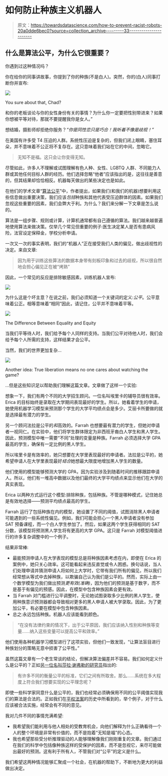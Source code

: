 # 如何防止种族主义机器人

> 原文：<https://towardsdatascience.com/how-to-prevent-racist-robots-20a0dde6bec0?source=collection_archive---------33----------------------->

## 什么是算法公平，为什么它很重要？

你遇到过这种情况吗？

你在给你的同事讲故事，你提到了你的种族(不是白人)。突然，你的(白人)同事打断你并宣布:

![](img/e93b245a678397fd782758903b9e2e70.png)

You sure about that, Chad?

和你的老板谈论与你的女性身份有关的事情？为什么你一定要把性别带进来？如果你想被平等对待，那就不要提醒我你是女人。”

想结婚，摄影师却拒绝你服务？*“你是同性恋只是巧合！我听着不像是歧视！”*

在美国有许多受 T4 压迫的人群。系统性压迫是复杂的，但我们闭上眼睛，塞住耳朵，并不意味着不公正将不复存在。这只意味着我们站在它的中间，忽略它。

> 无知不是福。这只会让你变得无知。

尽管如此，许多人不理解或试图理解有色人种、女性、LGBTQ 人群、不同能力人群或其他任何目标人群的经历。他们选择忽略“他者”应该指出的是，这往往是善意的，但其结果却恰恰相反。机器每天做出的某些决定也是如此。

在他们的学术文章“[算法公平](https://cpb-us-w2.wpmucdn.com/voices.uchicago.edu/dist/3/1161/files/2018/07/AEA-P-and-P-algorithms-and-race-2018-suuawi.pdf)”中，作者提出，如果我们(和我们的机器)想要利用这些信息做出重要决策，我们应该*包括*种族和其他代表受压迫群体的因素。如果我们忽视这些重要的因素，我们会弊大于利。为什么？我们来分解一下文章是怎么说的。

算法是一组步骤、规则或计算，计算机通常都有自己遵循的算法。我们越来越普遍地使用算法来做决策。仅举几个常见但重要的例子:医生决定某人是否有患病风险，法官设定保释金，学校分析申请。

一次又一次的事实表明，我们的“机器人”正在接受我们人类的偏见，做出歧视性的决定。来自文章:

> 因为用于训练这些算法的数据本身带有刻板印象和过去的歧视，所以很自然地会担心偏见正在被“烤熟”

因此，一个常见的反应是排除敏感因素，训练机器人宣布:

![](img/d8b892b7b9c84de159c74a084d5235a4.png)

为什么这是个坏主意？在说之前，我们必须知道一个关键词的定义:*公平*。公平意味着公正。相等意味着“相同”因此，请记住，公平并不意味着平等。

![](img/9b3cda0bb3fc3e726779e09e0e7a980c.png)

The Difference Between Equality and Equity

当我们平等待人时，我们给予每个人同样的支持。当我们公平对待他人时，我们会给予每个人所需的支持，这样结果才会公平。

当然，我们的世界更加复杂…

![](img/bce1a7b8f5c46d4fedb75e483c4dedad.png)

Another idea: True liberation means no one cares about watching the game?

…但是这些知识足以帮助我们理解这篇文章。文章做了这样一个实验:

想象一下，我们有两个不同的大学招生顾问。一位名叫埃里卡的辅导员很有效率。Erica 的目标始终是录取在大学期间表现最好的学生。所以，她看着学生的申请，她使用机器学习模型来预测那个学生的大学平均绩点会是多少。艾丽卡所要做的就是选择最有潜力的学生。

另一个顾问法拉是公平的*和*高效的。Farrah 也想要最有潜力的学生，但她对申请者一视同仁。在实验中，他们将学生群体限定为非西班牙裔白人学生和黑人学生。因此，预测模型中唯一需要“不同”处理的变量是种族。Farrah 必须选择大学 GPA 最高的学生，确保有一定比例的黑人学生。

所以埃里卡是有效率的，她只想要在大学里表现最好的申请者。法拉是公平的，她希望申请人在大学里表现最好*结合*她想最大限度地增加黑人学生的数量。

他们使用的模型能够预测大学的 GPA，因为实验涉及到随着时间的推移跟踪申请人。所以，他们有一堆高中数据以及他们最终的大学平均绩点来显示他们在大学的真实表现。

Erica 以两种方式运行这个模型:排除种族，包括种族。不管是哪种模式，记住她总是有效地选择——预测平均绩点最高的学生。

Farrah 运行了包括种族在内的模型，她设置了不同的阈值，试图消除黑人申请者可能遇到的一些系统性偏见。例如，我们可能会担心一个黑人申请者没有参加 SAT 预备课程，而一个白人学生参加了。然后，如果这两个学生获得相同的 SAT 分数，该模型将预测黑人学生将有更高的大学 GPA。这只是 Farrah 对模型阈值进行的许多复杂调整中的一个例子。

结果非常棒:

*   最能预测申请人在大学表现的模型总是将种族因素考虑在内，即使在 Erica 的案例中，她只关心效率。这可能看起来违反直觉或令人困惑。换句话说，当人们处理申请并猜测申请人将如何上大学时，它带有我们所有的偏见，所以我们经常想从等式中去掉种族，以欺骗自己认为我们是公平的。然而，实际上由一个数学模型为我们做出预测*更有效(准确)*，因为他们的预测是基于数字，而不是基于有偏见的预感。因此，在模型中包含种族因素会更有效。
*   当 Farrah 对门槛进行公平调整时，无论她试图录取多少比例的黑人学生，使用种族意识预测器都会导致相对更多的黑人申请人被大学录取。因此，为了更加公平，有必要在模型中包含种族因素。
*   总之:永远包括种族。机器人应该能看到颜色。

> “在没有法律约束的情况下，出于公平原因，我们应该纳入性别和种族等变量……纳入这些变量可以提高公平和效率。”

他们使用各种机器学习模型进行了这项实验，但他们一致发现，“让算法盲目进行种族划分的策略无意中损害了公平性。”

虽然这篇文章有一个老生常谈的结论，但解决算法偏差并不容易。我们如何定义什么是公平的？正如[另一位名叫莎拉·谢弗勒的研究员](https://www.bu.edu/research/articles/algorithmic-fairness/)指出的:

> 有许多不同的衡量公平的标准，它们之间有所取舍。那么……系统在多大程度上符合我们想要实现的公平理念呢？

即使一些科学家同意什么是公平的，我们也经常必须确保用不同的公平阈值实现我们的算法是合法的。正如我们在[平权法案](https://www.britannica.com/topic/affirmative-action)的历史中所看到的，举个例子，对于什么应该被合法实施，经常会有不同的意见。

我对几件不同的事情充满希望:

*   我希望我们能利用与他人相处的受教育机会，向他们解释为什么正确看待一个人的整个环境是非常有价值的，而不是抱着“无知是福”的心态。
*   我也希望那些受分析推理驱动的人能够理解像我们刚刚重复的文章。我们通过在我们的科学中包括像种族这样的受保护的因素，而不是忽视它，来尽可能做出最好的预测。这有利于所有人，不管我们对“公平”的定义是什么。

我们希望这两种情况能够汇聚成一个社会，在机器的帮助下，不断地为更大的利益做出决定。